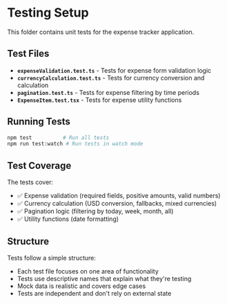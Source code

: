 # Testing Setup

This folder contains unit tests for the expense tracker application.

## Test Files

- **`expenseValidation.test.ts`** - Tests for expense form validation logic
- **`currencyCalculation.test.ts`** - Tests for currency conversion and calculation
- **`pagination.test.ts`** - Tests for expense filtering by time periods
- **`ExpenseItem.test.tsx`** - Tests for expense utility functions

## Running Tests

```bash
npm test          # Run all tests
npm run test:watch # Run tests in watch mode
```

## Test Coverage

The tests cover:
- ✅ Expense validation (required fields, positive amounts, valid numbers)
- ✅ Currency calculation (USD conversion, fallbacks, mixed currencies)
- ✅ Pagination logic (filtering by today, week, month, all)
- ✅ Utility functions (date formatting)

## Structure

Tests follow a simple structure:
- Each test file focuses on one area of functionality
- Tests use descriptive names that explain what they're testing
- Mock data is realistic and covers edge cases
- Tests are independent and don't rely on external state 
